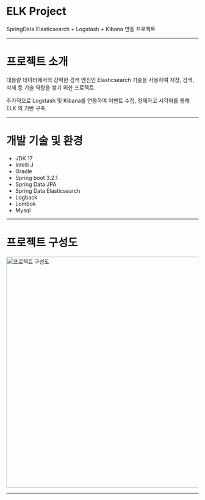 # ELK Project
SpringData Elasticsearch + Logstash + Kibana 연동 프로젝트 

---

# 프로젝트 소개 
대용량 데이터에서의 강력한 검색 엔진인 Elasticsearch 기술을 사용하여 저장, 검색, 삭제 등 기술 역량을 쌓기 위한 프로젝트. 

추가적으로 Logstash 및 Kibana를 연동하여 이벤트 수집, 정제하고 시각화를 통해 ELK 의 기반 구축.

---

# 개발 기술 및 환경
- JDK 17
- Intelli J
- Gradle
- Spring boot 3.2.1
- Spring Data JPA
- Spring Data Elasticsearch
- Logback
- Lombok
- Mysql

---

# 프로젝트 구성도

<img width="604" alt="프로젝트 구성도" src="https://github.com/htkwon/Spring-Data-Elasticsearch/assets/117131575/5a353310-7374-4c27-8119-3e2e01e6d48c">

--- 

